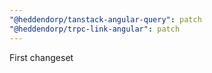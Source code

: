 ```yaml
---
"@heddendorp/tanstack-angular-query": patch
"@heddendorp/trpc-link-angular": patch
---
```


First changeset
